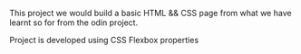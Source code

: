 This project we would build a basic HTML && CSS page from what we have learnt so for from the odin project.

Project is developed using CSS Flexbox properties 